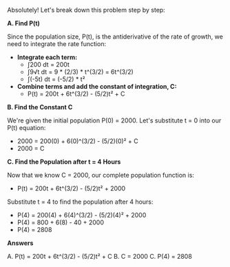 Absolutely! Let's break down this problem step by step:

**A. Find P(t)**

Since the population size, P(t), is the antiderivative of the rate of growth, we need to integrate the rate function:

* **Integrate each term:**
   * ∫200 dt = 200t
   * ∫9√t dt = 9 * (2/3) * t^(3/2) = 6t^(3/2)
   * ∫(-5t) dt = (-5/2) * t²
* **Combine terms and add the constant of integration, C:**
   * P(t) = 200t + 6t^(3/2) - (5/2)t² + C

**B. Find the Constant C**

We're given the initial population P(0) = 2000.  Let's substitute t = 0 into our P(t) equation:

* 2000 = 200(0) + 6(0)^(3/2) - (5/2)(0)² + C
* 2000 = C

**C. Find the Population after t = 4 Hours**

Now that we know C = 2000, our complete population function is:

* P(t) = 200t + 6t^(3/2) - (5/2)t² + 2000

Substitute t = 4 to find the population after 4 hours:

* P(4) = 200(4) + 6(4)^(3/2) - (5/2)(4)² + 2000
* P(4) = 800 + 6(8) - 40 + 2000
* P(4) = 2808

**Answers**

A. P(t) = 200t + 6t^(3/2) - (5/2)t² + C
B. C = 2000
C. P(4) = 2808

